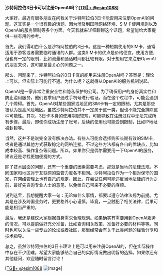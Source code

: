 **沙特阿拉伯3日卡可以注册OpenAI吗？[[TG💪+ @esim1088](https://t.me/s/esim1088)]**

大家好，最近有很多朋友在问我关于沙特阿拉伯3日卡能否用来注册OpenAI的问题。这其实是一个很有趣的话题，因为涉及到国际网络环境、SIM卡使用规则以及OpenAI的服务限制等多个方面。今天我就来详细聊聊这个话题，希望能给大家提供一些有用的参考。

首先，我们得明白什么是沙特阿拉伯的3日卡。这是一种短期使用的SIM卡，通常适用于游客或者需要临时通讯的人群。这类SIM卡的优点是价格便宜，使用方便，但也有一定的限制，比如流量和通话时间都比较有限。对于想用它来注册OpenAI的朋友来说，这可能是最关心的问题之一。

那么，问题来了，沙特阿拉伯的3日卡真的能用来注册OpenAI吗？答案是：理论上可以，但实际上可能行不通。为什么呢？这就得从OpenAI的服务机制说起。

OpenAI是一家非常注重安全性和隐私保护的公司。为了确保用户的身份真实性和防止滥用服务，他们要求用户通过手机号进行验证。而在这个过程中，可能会遇到几个障碍。首先，OpenAI对某些国家或地区的SIM卡有一定的限制，尤其是那些被认为是高风险地区。虽然沙特阿拉伯并不一定属于这一类，但也不能完全排除这种可能性。其次，3日卡本身的使用期限较短，可能导致在注册过程中无法完成所有步骤。最后，即使你成功注册了账号，后续的使用也可能受到限制，比如IP地址被封锁等。

当然，这并不是说完全没有解决办法。有些人可能会选择购买长期有效的SIM卡，或者是通过其他方式获取稳定的网络连接。不过这些方法都有各自的优缺点，比如成本较高、操作复杂等问题。所以，如果你只是偶尔需要用一下OpenAI的服务，建议还是寻找更加便捷的方式。

除了技术层面的问题，还有一个重要的因素需要考虑，那就是当地的法律法规。不同国家和地区对于互联网的监管力度各不相同。沙特阿拉伯作为一个相对保守的国家，在网络管理上也有自己的规定。因此，在尝试任何可能违反当地法律的行为之前，最好先咨询专业人士的意见，以免给自己带来不必要的麻烦。

说到这里，我想提醒大家一句：无论做什么事情，都要以遵守法律法规为前提。尤其是在涉及跨国业务时，更要格外小心谨慎。毕竟，一旦触犯了相关法律，后果可能是相当严重的。

最后，我还是建议大家根据自身需求合理规划。如果确实有需要用到OpenAI服务的情况，可以提前做好充分准备，比如查询相关政策、准备好必要的材料等等。同时也可以关注一些专业的论坛或者社区，那里经常会有关于此类问题的经验分享和技术指导。

总之，虽然沙特阿拉伯的3日卡理论上是可以用来注册OpenAI的，但在实际操作中存在不少困难。希望大家能够结合自己的实际情况做出明智的选择。如果你还有其他疑问，欢迎随时留言讨论！

[[TG💪+ @esim1088](https://t.me/s/esim1088) ![Image](https://i.postimg.cc/4NQfJmqS/Snipaste-2025-05-13-00-14-12.png)]